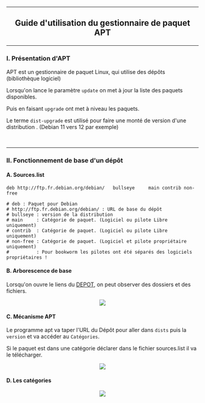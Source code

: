----------------------------------------------------------------------------------------------------------------------------------------------------------------
## <p align='center'> Guide d'utilisation du gestionnaire de paquet APT </p>

----------------------------------------------------------------------------------------------------------------------------------------------------------------
### I. Présentation d'APT
APT est un gestionnaire de paquet Linux, qui utilise des dépôts (bibliothèque logiciel)

Lorsqu'on lance le paramètre `update` on met à jour la liste des paquets disponibles.

Puis en faisant `upgrade` ont met à niveau les paquets.

Le terme `dist-upgrade` est utilisé pour faire une monté de version d'une distribution . (Debian 11 vers 12 par exemple)

<br />

----------------------------------------------------------------------------------------------------------------------------------------------------------------
### II. Fonctionnement de base d'un dépôt

#### A. Sources.list
```
deb http://ftp.fr.debian.org/debian/   bullseye     main contrib non-free

# deb : Paquet pour Debian
# http://ftp.fr.debian.org/debian/ : URL de base du dépôt
# bullseye : version de la distribution
# main     : Catégorie de paquet. (Logiciel ou pilote Libre uniquement) 
# contrib  : Catégorie de paquet. (Logiciel ou pilote Libre uniquement) 
# non-free : Catégorie de paquet. (Logiciel et pilote propriétaire uniquement)
#          : Pour bookworm les pilotes ont été séparés des logiciels propriétaires !
```

#### B. Arborescence de base
Lorsqu'on ouvre le liens du [DEPOT](http://ftp.fr.debian.org/debian/`), on peut observer des dossiers et des fichiers.

<p align='center'> <img src='https://github.com/MarcJaffre/Linux/assets/35907/abd3df60-fcbd-47ba-b805-1b28e86b5980' /> </p>


#### C. Mécanisme APT
Le programme apt va taper l'URL du Dépôt pour aller dans `dists` puis la `version` et va accéder au `Catégories`.

Si le paquet est dans une catégorie déclarer dans le fichier sources.list il va le télécharger.

<p align='center'> <img src='https://github.com/MarcJaffre/Linux/assets/35907/6a8bdce0-e5be-46c4-94c1-5fda51e0d2c2' /> </p>

#### D. Les catégories
<p align='center'> <img src='https://github.com/MarcJaffre/Linux/assets/35907/dd066ff0-f2a9-484b-9cfd-aeec63594ae1' /> </p>
